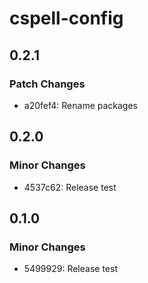# cspell-config

## 0.2.1

### Patch Changes

- a20fef4: Rename packages

## 0.2.0

### Minor Changes

- 4537c62: Release test

## 0.1.0

### Minor Changes

- 5499929: Release test
